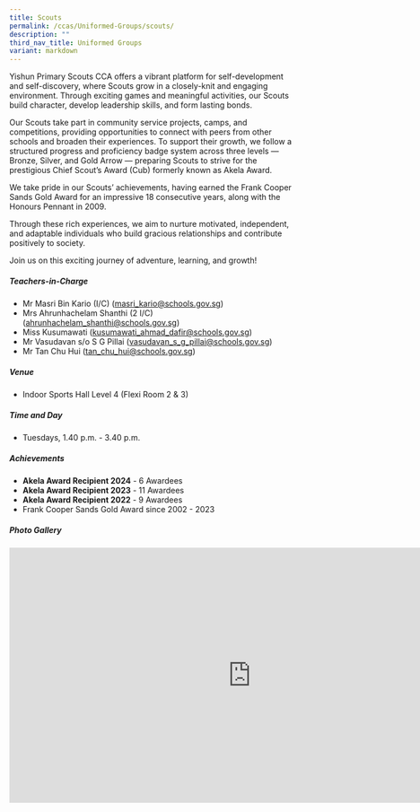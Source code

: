```yaml
---
title: Scouts
permalink: /ccas/Uniformed-Groups/scouts/
description: ""
third_nav_title: Uniformed Groups
variant: markdown
---
```

Yishun Primary Scouts CCA offers a vibrant platform for self-development and self-discovery, where Scouts grow in a closely-knit and engaging environment. Through exciting games and meaningful activities, our Scouts build character, develop leadership skills, and form lasting bonds.

Our Scouts take part in community service projects, camps, and competitions, providing opportunities to connect with peers from other schools and broaden their experiences. To support their growth, we follow a structured progress and proficiency badge system across three levels — Bronze, Silver, and Gold Arrow — preparing Scouts to strive for the prestigious Chief Scout’s Award (Cub) formerly known as Akela Award.

We take pride in our Scouts’ achievements, having earned the Frank Cooper Sands Gold Award for an impressive 18 consecutive years, along with the Honours Pennant in 2009.

Through these rich experiences, we aim to nurture motivated, independent, and adaptable individuals who build gracious relationships and contribute positively to society.

Join us on this exciting journey of adventure, learning, and growth!


##### **Teachers-in-Charge**
* Mr Masri Bin Kario (I/C) (masri_kario@schools.gov.sg)
* Mrs Ahrunhachelam Shanthi (2 I/C) (ahrunhachelam_shanthi@schools.gov.sg)
* Miss Kusumawati (kusumawati_ahmad_dafir@schools.gov.sg)
* Mr Vasudavan s/o S G Pillai (vasudavan_s_g_pillai@schools.gov.sg)
* Mr Tan Chu Hui (tan_chu_hui@schools.gov.sg)

##### **Venue**
* Indoor Sports Hall Level 4 (Flexi Room 2 &amp; 3)

##### **Time and Day**
* Tuesdays, 1.40 p.m. - 3.40 p.m.

##### **Achievements**
* **Akela Award Recipient 2024** - 6 Awardees
* **Akela Award Recipient 2023** - 11 Awardees
* **Akela Award Recipient 2022** - 9 Awardees
* Frank Cooper Sands Gold Award since 2002 - 2023

##### **Photo Gallery**

<iframe src="https://docs.google.com/presentation/d/e/2PACX-1vR6BP9LBEIMqw8poi3BvMwYFvsKA9k1pFVT7STlWW7Yrl8tf6EWdb7-keS6tObdPCjFWnBpxZFYuSjj/embed?start=true&amp;loop=true&amp;delayms=5000" frameborder="0" width="860" height="455" allowfullscreen="true"></iframe>